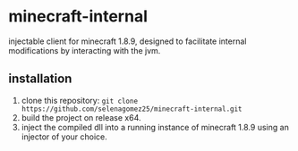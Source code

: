 # minecraft-internal

injectable client for minecraft 1.8.9, designed to facilitate internal modifications by interacting with the jvm.

## installation

1. clone this repository: `git clone https://github.com/selenagomez25/minecraft-internal.git`
2. build the project on release x64.
3. inject the compiled dll into a running instance of minecraft 1.8.9 using an injector of your choice.
